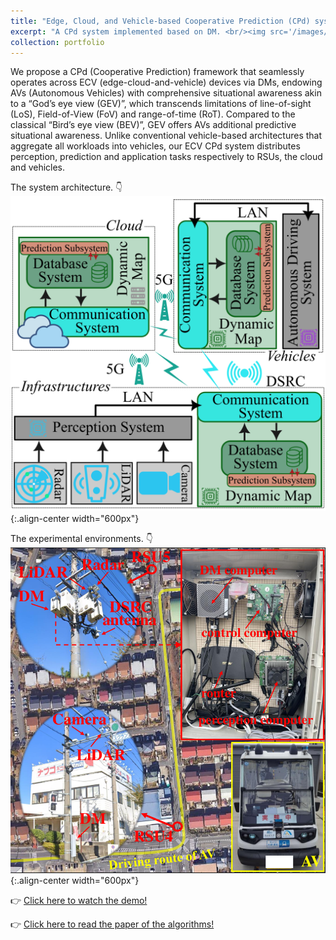 ```yaml
---
title: "Edge, Cloud, and Vehicle-based Cooperative Prediction (CPd) system"
excerpt: "A CPd system implemented based on DM. <br/><img src='/images/my_pictures/ECV.png' width='300px'>"
collection: portfolio
---
```

We propose a CPd (Cooperative Prediction) framework that seamlessly operates across ECV (edge-cloud-and-vehicle) devices via DMs, endowing AVs (Autonomous Vehicles) with comprehensive situational awareness akin to a “God’s eye view (GEV)”, which transcends limitations of line-of-sight (LoS), Field-of-View (FoV) and range-of-time (RoT). Compared to the classical “Bird’s eye view (BEV)”, GEV offers AVs additional predictive situational awareness. Unlike conventional vehicle-based architectures that aggregate all workloads into vehicles, our ECV CPd system distributes perception, prediction and application tasks respectively to RSUs, the cloud and vehicles.

The system architecture. :point_down:
![CPd](/images/my_pictures/ECV.png){:.align-center width="600px"}

The experimental environments. :point_down:
![CPd](/images/my_pictures/rsu.png){:.align-center width="600px"}

:point_right: [Click here to watch the demo!](https://www.bilibili.com/video/BV1WWgVecE9t/?share_source=copy_web&vd_source=5bdac0c7b62f4b18a36429610e8c9197)

:point_right: [Click here to read the paper of the algorithms!](/publication/2024-05-30-paper7)

